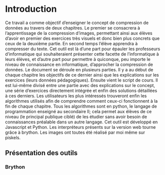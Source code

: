 # Introduction 
Ce travail a comme objectif d’enseigner le concept de compression de données au travers de deux chapitres. Le premier se consacrera à l’apprentissage de la compression d’images, permettant ainsi aux élèves d’avoir en premier des exercices très visuels et donc bien plus concrets que ceux de la deuxième partie. En second temps l’élève apprendra à compresser du texte. Cet outil est là d’une part pour épauler les professeurs d’informatique qui souhaiteraient présenter cette facette de l’informatique à leurs élèves, et d’autre part pour permettre à quiconque, peu importe le niveau de connaissance en informatique, d’approcher la compression de données. Le document se déroule en plusieurs parties. Il y a au début de chaque chapitre les objectifs de ce dernier ainsi que les explications sur les exercices (leurs données pédagogiques). Ensuite vient le script de cours. Il est lui-même divisé entre une partie avec des explications sur le concept, une série d’exercices directement intégrée et enfin des solutions détaillées à ces derniers. Les utilisateurs les plus intéressés trouveront enfin les algorithmes utilisés afin de comprendre comment ceux-ci fonctionnent à la fin de chaque chapitre. Tous les algorithmes sont en python, le langage de programmation enseigné au secondaire II; cela permet aux élèves de ce niveau (le principal publique ciblé) de les étudier sans avoir besoin de connaissances préalable dans un autre langage. Cet outil est développé en Javascript et Python. Les interpréteurs présents sur la version web tourne grâce à brython. Les images ont toutes été réalisé par moi même sur piskels.

## Présentation des outils
### Brython